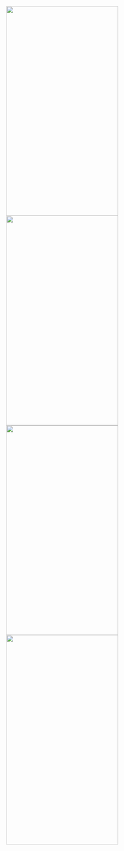 <img src="https://user-images.githubusercontent.com/83465318/128545334-8772e66f-20d1-498d-9a3f-0574c7d3dcbe.png" width="300" height="560">
<img src="https://user-images.githubusercontent.com/83465318/128545338-6633d495-894d-4bdd-86dc-ed47636155f0.png" width="300" height="560">
<img src="https://user-images.githubusercontent.com/83465318/128545340-473b0b1f-e198-4f57-a6c5-9786bd967611.png" width="300" height="560">
<img src="https://user-images.githubusercontent.com/83465318/128545339-99ce761d-9c95-4e0f-b2cf-260fb38e8179.png" width="300" height="560">

